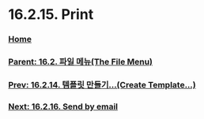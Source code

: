 # 16.2.15. Print

### [Home](./00-home.md)
### [Parent: 16.2. 파일 메뉴(The File Menu)](./16-02-00-the-file-menu.md)
### [Prev: 16.2.14. 템플릿 만들기...(Create Template...)](./16-02-14-00-create-template.md)
### [Next: 16.2.16. Send by email](./16-02-16-send-by-email.md)
